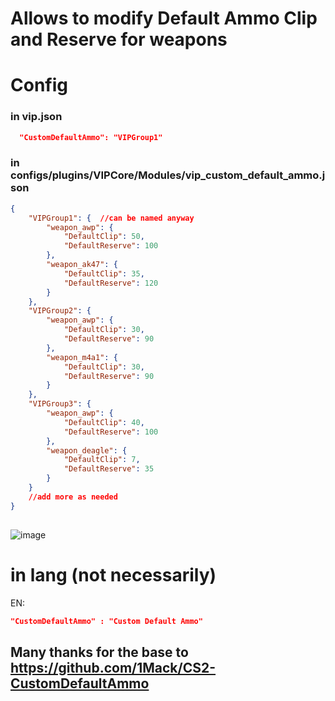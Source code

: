# Allows to modify Default Ammo Clip and Reserve for weapons 

# Config

### in vip.json
```json
  "CustomDefaultAmmo": "VIPGroup1"
```
### in configs/plugins/VIPCore/Modules/vip_custom_default_ammo.json
```json
{
    "VIPGroup1": {  //can be named anyway
        "weapon_awp": {
            "DefaultClip": 50,
            "DefaultReserve": 100
        },
        "weapon_ak47": {
            "DefaultClip": 35,
            "DefaultReserve": 120
        }
    },
    "VIPGroup2": {
        "weapon_awp": {
            "DefaultClip": 30,
            "DefaultReserve": 90
        },
        "weapon_m4a1": {
            "DefaultClip": 30,
            "DefaultReserve": 90
        }
    },
    "VIPGroup3": {
        "weapon_awp": {
            "DefaultClip": 40,
            "DefaultReserve": 100
        },
        "weapon_deagle": {
            "DefaultClip": 7,
            "DefaultReserve": 35
        }
    }
    //add more as needed
}
  
```
![image](https://github.com/user-attachments/assets/c01b41d6-fb9f-43d9-893f-46c90f0f17d2)

# in lang (not necessarily)


EN: 
```json
"CustomDefaultAmmo" : "Custom Default Ammo"
```

## Many thanks for the base to **https://github.com/1Mack/CS2-CustomDefaultAmmo**
